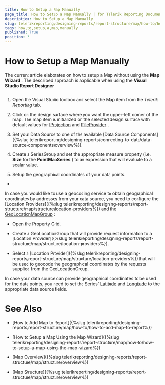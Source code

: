 ```yaml
---
title: How to Setup a Map Manually
page_title: How to Setup a Map Manually | for Telerik Reporting Documentation
description: How to Setup a Map Manually
slug: telerikreporting/designing-reports/report-structure/map/how-to/how-to-setup-a-map-manually
tags: how,to,setup,a,map,manually
published: True
position: 2
---
```


# How to Setup a Map Manually



The current article elaborates on how to setup a Map without using the __Map Wizard__ . The described approach is         applicable when using the __Visual Studio Report Designer__ 

## 

1. Open the Visual Studio toolbox and select the Map item from the *Telerik Reporting*  tab.                 

1. Click on the design surface where you want the upper-left corner of the map.                     The map item is initialized on the selected design surface with default values for                    [IProjection](/reporting/api/Telerik.Reporting.IProjection)                    and  [ITileProvider](/reporting/api/Telerik.Reporting.ITileProvider) .                 

1. Set your Data Source to one of the available [Data Source Components]({%slug telerikreporting/designing-reports/connecting-to-data/data-source-components/overview%}).                 

1. Create a SeriesGroup and set the appropriate measure property (i.e. __Size__  for the __PointMapSeries__ )                   to an expression that will evaluate to a scalar value.                 

1. Setup the geographical coordinates of your data points.

+ 

In case you would like to use a geocoding service to obtain geographical coordinates by addresses from your data source,                       you need to configure the [Location Providers]({%slug telerikreporting/designing-reports/report-structure/map/structure/location-providers%}) and the                        [GeoLocationMapGroup](/reporting/api/Telerik.Reporting.GeoLocationMapGroup) :                     

* Open the Property Grid.

* Create a GeoLocationGroup that will provide request information to a [Location Provider]({%slug telerikreporting/designing-reports/report-structure/map/structure/location-providers%}).                           

* Select a [Location Provider]({%slug telerikreporting/designing-reports/report-structure/map/structure/location-providers%}) that will be used to geocode the geographical coordinates by the requests supplied from the GeoLocationGroup.                           

In case your data source can provide geographical coordinates to be used for the data points,                       you need to set the Series'  [Latitude](/reporting/api/Telerik.Reporting.PointMapSeries#Telerik_Reporting_PointMapSeries_Latitude)  and                        [Longitude](/reporting/api/Telerik.Reporting.PointMapSeries#Telerik_Reporting_PointMapSeries_Longitude)  to the appropriate data source fields.                      

# See Also

 * [How to Add Map to Report]({%slug telerikreporting/designing-reports/report-structure/map/how-to/how-to-add-map-to-report%})

 * [How to Setup a Map Using the Map Wizard]({%slug telerikreporting/designing-reports/report-structure/map/how-to/how-to-setup-a-map-using-the-map-wizard%})

 * [Map Overview]({%slug telerikreporting/designing-reports/report-structure/map/structure/overview%})

 * [Map Structure]({%slug telerikreporting/designing-reports/report-structure/map/structure/overview%})
